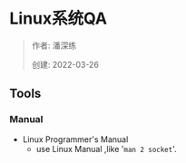 # Linux系统QA

> 作者: 潘深练
>
> 创建: 2022-03-26

## Tools

### Manual
-  Linux Programmer's Manual
    -  use Linux Manual ,like '`man 2 socket`'.